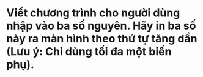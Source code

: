# Viết chương trình cho người dùng nhập vào ba số nguyên. Hãy in ba số này ra màn hình theo thứ tự tăng dần (Lưu ý: Chỉ dùng tối đa một biến phụ).